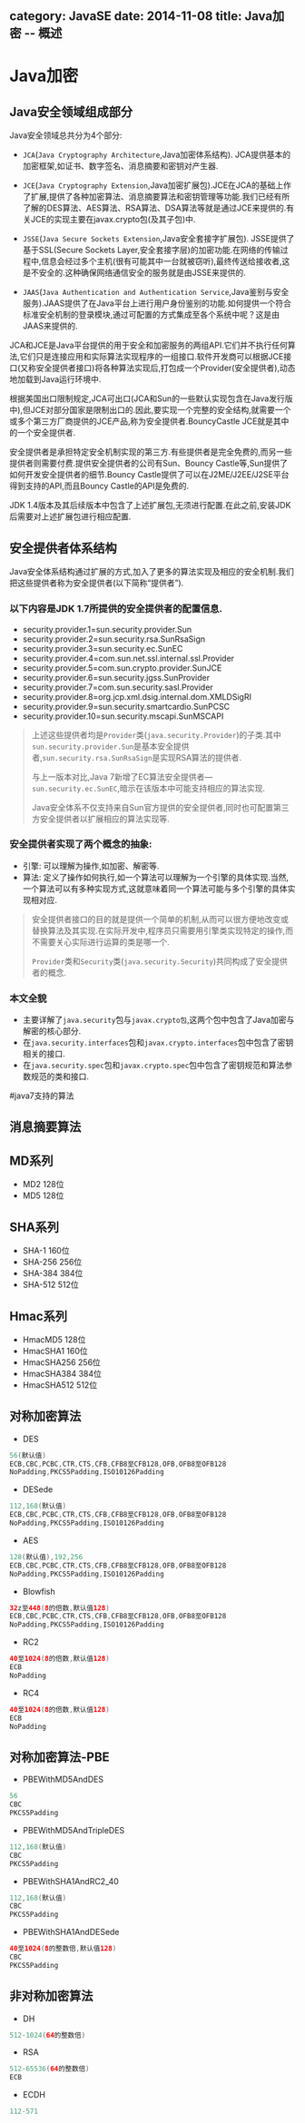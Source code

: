 category: JavaSE
date: 2014-11-08
title: Java加密 -- 概述
---
# Java加密

## Java安全领域组成部分

Java安全领域总共分为4个部分:
* `JCA`(`Java Cryptography Architecture`,Java加密体系结构). JCA提供基本的加密框架,如证书、数字签名、消息摘要和密钥对产生器.

* `JCE`(`Java Cryptography Extension`,Java加密扩展包).JCE在JCA的基础上作了扩展,提供了各种加密算法、消息摘要算法和密钥管理等功能.我们已经有所了解的DES算法、AES算法、RSA算法、DSA算法等就是通过JCE来提供的.有关JCE的实现主要在javax.crypto包(及其子包)中.

* `JSSE`(`Java Secure Sockets Extension`,Java安全套接字扩展包). JSSE提供了基于SSL(Secure Sockets Layer,安全套接字层)的加密功能.在网络的传输过程中,信息会经过多个主机(很有可能其中一台就被窃听),最终传送给接收者,这是不安全的.这种确保网络通信安全的服务就是由JSSE来提供的.

* `JAAS`(`Java Authentication and Authentication Service`,Java鉴别与安全服务).JAAS提供了在Java平台上进行用户身份鉴别的功能.如何提供一个符合标准安全机制的登录模块,通过可配置的方式集成至各个系统中呢？这是由JAAS来提供的.

JCA和JCE是Java平台提供的用于安全和加密服务的两组API.它们并不执行任何算法,它们只是连接应用和实际算法实现程序的一组接口.软件开发商可以根据JCE接口(又称安全提供者接口)将各种算法实现后,打包成一个Provider(安全提供者),动态地加载到Java运行环境中.

根据美国出口限制规定,JCA可出口(JCA和Sun的一些默认实现包含在Java发行版中),但JCE对部分国家是限制出口的.因此,要实现一个完整的安全结构,就需要一个或多个第三方厂商提供的JCE产品,称为安全提供者.BouncyCastle JCE就是其中的一个安全提供者.

安全提供者是承担特定安全机制实现的第三方.有些提供者是完全免费的,而另一些提供者则需要付费.提供安全提供者的公司有Sun、Bouncy Castle等,Sun提供了如何开发安全提供者的细节.Bouncy Castle提供了可以在J2ME/J2EE/J2SE平台得到支持的API,而且Bouncy Castle的API是免费的.

JDK 1.4版本及其后续版本中包含了上述扩展包,无须进行配置.在此之前,安装JDK后需要对上述扩展包进行相应配置.

##  安全提供者体系结构

Java安全体系结构通过扩展的方式,加入了更多的算法实现及相应的安全机制.我们把这些提供者称为安全提供者(以下简称“提供者”).

### 以下内容是JDK 1.7所提供的安全提供者的配置信息.
* security.provider.1=sun.security.provider.Sun
* security.provider.2=sun.security.rsa.SunRsaSign
* security.provider.3=sun.security.ec.SunEC
* security.provider.4=com.sun.net.ssl.internal.ssl.Provider
* security.provider.5=com.sun.crypto.provider.SunJCE
* security.provider.6=sun.security.jgss.SunProvider
* security.provider.7=com.sun.security.sasl.Provider
* security.provider.8=org.jcp.xml.dsig.internal.dom.XMLDSigRI
* security.provider.9=sun.security.smartcardio.SunPCSC
* security.provider.10=sun.security.mscapi.SunMSCAPI

> 上述这些提供者均是`Provider`类(`java.security.Provider`)的子类.其中`sun.security.provider.Sun`是基本安全提供者,`sun.security.rsa.SunRsaSign`是实现RSA算法的提供者.
>
> 与上一版本对比,Java 7新增了EC算法安全提供者—`sun.security.ec.SunEC`,暗示在该版本中可能支持相应的算法实现.
>
> Java安全体系不仅支持来自Sun官方提供的安全提供者,同时也可配置第三方安全提供者以扩展相应的算法实现等.

### 安全提供者实现了两个概念的抽象:
* 引擎:	可以理解为操作,如加密、解密等.
* 算法: 定义了操作如何执行,如一个算法可以理解为一个引擎的具体实现.当然,一个算法可以有多种实现方式,这就意味着同一个算法可能与多个引擎的具体实现相对应.

> 安全提供者接口的目的就是提供一个简单的机制,从而可以很方便地改变或替换算法及其实现.在实际开发中,程序员只需要用引擎类实现特定的操作,而不需要关心实际进行运算的类是哪一个.
>
> `Provider`类和`Security`类(`java.security.Security`)共同构成了安全提供者的概念.

### 本文全貌

* 主要详解了`java.security`包与`javax.crypto包`,这两个包中包含了Java加密与解密的核心部分.
* 在`java.security.interfaces`包和`javax.crypto.interfaces`包中包含了密钥相关的接口.
* 在`java.security.spec`包和`javax.crypto.spec`包中包含了密钥规范和算法参数规范的类和接口.

#java7支持的算法
## 消息摘要算法

## MD系列
* MD2             128位
* MD5             128位

## SHA系列
* SHA-1           160位
* SHA-256         256位
* SHA-384         384位
* SHA-512         512位

## Hmac系列
* HmacMD5        128位
* HmacSHA1       160位
* HmacSHA256     256位
* HmacSHA384     384位
* HmacSHA512     512位


##  对称加密算法

* DES
```java
56(默认值)
ECB,CBC,PCBC,CTR,CTS,CFB,CFB8至CFB128,OFB,OFB8至OFB128
NoPadding,PKCS5Padding,ISO10126Padding
```
* DESede
```java
112,168(默认值)
ECB,CBC,PCBC,CTR,CTS,CFB,CFB8至CFB128,OFB,OFB8至OFB128
NoPadding,PKCS5Padding,ISO10126Padding
```
* AES
```java
128(默认值),192,256
ECB,CBC,PCBC,CTR,CTS,CFB,CFB8至CFB128,OFB,OFB8至OFB128
NoPadding,PKCS5Padding,ISO10126Padding
```
* Blowfish
```java
32z至448(8的倍数,默认值128)
ECB,CBC,PCBC,CTR,CTS,CFB,CFB8至CFB128,OFB,OFB8至OFB128
NoPadding,PKCS5Padding,ISO10126Padding
```
* RC2
```java
40至1024(8的倍数,默认值128)
ECB
NoPadding
```
* RC4
```java
40至1024(8的倍数,默认值128)
ECB
NoPadding
```
## 对称加密算法-PBE
* PBEWithMD5AndDES
```java
56
CBC
PKCS5Padding
```
* PBEWithMD5AndTripleDES
```java
112,168(默认值)
CBC
PKCS5Padding
```
* PBEWithSHA1AndRC2_40
```java
112,168(默认值)
CBC
PKCS5Padding
```
* PBEWithSHA1AndDESede
```java
40至1024(8的整数倍,默认值128)
CBC
PKCS5Padding
```
## 非对称加密算法
* DH
```java
512-1024(64的整数倍)
```
* RSA
```java
512-65536(64的整数倍)
ECB
```
* ECDH
```java
112-571
```
